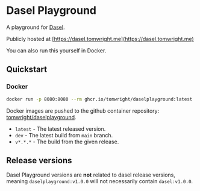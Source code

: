 # Dasel Playground

A playground for [Dasel](https://github.com/TomWright/dasel).

Publicly hosted at [https://dasel.tomwright.me](https://dasel.tomwright.me)

You can also run this yourself in Docker.

## Quickstart

### Docker
```bash
docker run -p 8080:8080 --rm ghcr.io/tomwright/daselplayground:latest
```

Docker images are pushed to the github container repository: [tomwright/daselplayground](https://github.com/users/TomWright/packages/container/package/daselplayground).

- `latest` - The latest released version.
- `dev` - The latest build from `main` branch.
- `v*.*.*` - The build from the given release.

## Release versions

Dasel Playground versions are **not** related to dasel release versions, meaning `daselplayground:v1.0.0` will not necessarily contain `dasel:v1.0.0`.
